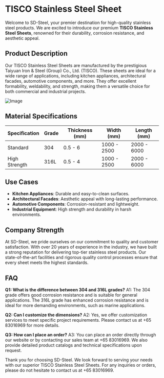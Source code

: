 # TISCO Stainless Steel Sheet

Welcome to SD-Steel, your premier destination for high-quality stainless steel products. We are excited to introduce our premium **TISCO Stainless Steel Sheets**, renowned for their durability, corrosion resistance, and aesthetic appeal.

## Product Description

Our TISCO Stainless Steel Sheets are manufactured by the prestigious Taiyuan Iron & Steel (Group) Co., Ltd. (TISCO). These sheets are ideal for a wide range of applications, including kitchen appliances, architectural facades, automotive components, and more. They offer excellent formability, weldability, and strength, making them a versatile choice for both commercial and industrial projects.

![Image](https://github.com/user-attachments/assets/2567258e-e124-4816-932d-1809bd27ef0b)

## Material Specifications

| Specification | Grade | Thickness (mm) | Width (mm) | Length (mm) |
|---------------|-------|----------------|------------|-------------|
| Standard       | 304   | 0.5 - 6        | 1000 - 2500 | 2000 - 6000 |
| High Strength | 316L  | 0.5 - 4        | 1000 - 2500 | 2000 - 6000 |

## Use Cases

- **Kitchen Appliances**: Durable and easy-to-clean surfaces.
- **Architectural Facades**: Aesthetic appeal with long-lasting performance.
- **Automotive Components**: Corrosion-resistant and lightweight.
- **Industrial Equipment**: High strength and durability in harsh environments.

## Company Strength

At SD-Steel, we pride ourselves on our commitment to quality and customer satisfaction. With over 20 years of experience in the industry, we have built a strong reputation for delivering top-tier stainless steel products. Our state-of-the-art facilities and rigorous quality control processes ensure that every sheet meets the highest standards.

## FAQ

**Q1: What is the difference between 304 and 316L grades?**
A1: The 304 grade offers good corrosion resistance and is suitable for general applications. The 316L grade has enhanced corrosion resistance and is ideal for more demanding environments, such as marine applications.

**Q2: Can I customize the dimensions?**
A2: Yes, we offer customization services to meet specific project requirements. Please contact us at +65 83016969 for more details.

**Q3: How can I place an order?**
A3: You can place an order directly through our website or by contacting our sales team at +65 83016969. We also provide detailed product catalogs and technical specifications upon request.

Thank you for choosing SD-Steel. We look forward to serving your needs with our superior TISCO Stainless Steel Sheets. For any inquiries or orders, please do not hesitate to contact us at +65 83016969.